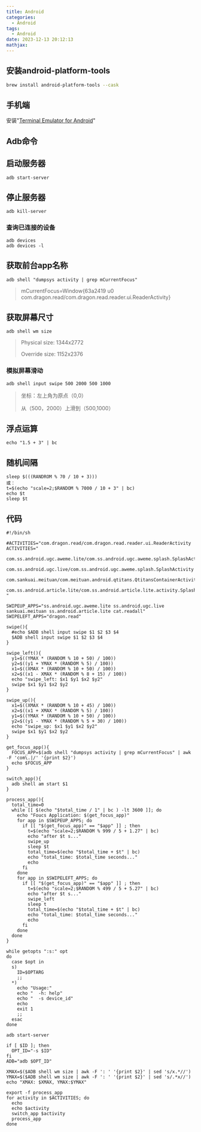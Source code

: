 ```yaml
---
title: Android
categories:
  - Android
tags:
  - Android
date: 2023-12-13 20:12:13
mathjax:
---
```


## 安装android-platform-tools

```bash
brew install android-platform-tools --cask
```

## 手机端

安装"[Terminal Emulator for Android](https://jackpal.github.io/Android-Terminal-Emulator/)"

## Adb命令

## 启动服务器

```shell
adb start-server
```

## 停止服务器

```shell
adb kill-server
```

### 查询已连接的设备

```shell
adb devices
adb devices -l
```

## 获取前台app名称

```shell
adb shell "dumpsys activity | grep mCurrentFocus"
```

> mCurrentFocus=Window{63a2419 u0 com.dragon.read/com.dragon.read.reader.ui.ReaderActivity}

## 获取屏幕尺寸

```shell
adb shell wm size
```

> Physical size: 1344x2772
>
> Override size: 1152x2376

### 模拟屏幕滑动

```shell
adb shell input swipe 500 2000 500 1000
```

> 坐标：左上角为原点（0,0）
>
> 从（500，2000）上滑到（500,1000）

## 浮点运算

```shell
echo "1.5 + 3" | bc
```



## 随机间隔

```shell
sleep $(((RANDROM % 70 / 10 + 3)))
或：
t=$(echo "scale=2;$RANDOM % 7000 / 10 + 3" | bc)
echo $t
sleep $t
```

## 代码

```shell
#!/bin/sh

#ACTIVITIES="com.dragon.read/com.dragon.read.reader.ui.ReaderActivity
ACTIVITIES="
  com.ss.android.ugc.aweme.lite/com.ss.android.ugc.aweme.splash.SplashActivity
  com.ss.android.ugc.live/com.ss.android.ugc.aweme.splash.SplashActivity
  com.sankuai.meituan/com.meituan.android.qtitans.QtitansContainerActivity
  com.ss.android.article.lite/com.ss.android.article.lite.activity.SplashActivity
"

SWIPEUP_APPS="ss.android.ugc.aweme.lite ss.android.ugc.live sankuai.meituan ss.android.article.lite cat.readall"
SWIPELEFT_APPS="dragon.read" 

swipe(){
  #echo $ADB shell input swipe $1 $2 $3 $4
  $ADB shell input swipe $1 $2 $3 $4
}

swipe_left(){
  y1=$((YMAX * (RANDOM % 10 + 50) / 100))
  y2=$((y1 + YMAX * (RANDOM % 5) / 100))
  x1=$((XMAX * (RANDOM % 10 + 50) / 100))
  x2=$((x1 - XMAX * (RANDOM % 8 + 15) / 100))
  echo "swipe_left: $x1 $y1 $x2 $y2"
  swipe $x1 $y1 $x2 $y2
}

swipe_up(){
  x1=$((XMAX * (RANDOM % 10 + 45) / 100))
  x2=$((x1 + XMAX * (RANDOM % 5) / 100))
  y1=$((YMAX * (RANDOM % 10 + 50) / 100))
  y2=$((y1 - YMAX * (RANDOM % 5 + 30) / 100))
  echo "swipe_up: $x1 $y1 $x2 $y2"
  swipe $x1 $y1 $x2 $y2
}

get_focus_app(){
  FOCUS_APP=$(adb shell "dumpsys activity | grep mCurrentFocus" | awk -F 'com\.|/' '{print $2}')
  echo $FOCUS_APP
}

switch_app(){
  adb shell am start $1
}

process_app(){
  total_time=0
  while [[ $(echo "$total_time / 1" | bc ) -lt 3600 ]]; do
    echo "Foucs Application: $(get_focus_app)"
    for app in $SWIPEUP_APPS; do
      if [[ "$(get_focus_app)" == "$app" ]] ; then 
        t=$(echo "scale=2;$RANDOM % 999 / 5 + 1.27" | bc)
        echo "after $t s..."
        swipe_up 
        sleep $t
        total_time=$(echo "$total_time + $t" | bc)
        echo "total_time: $total_time seconds..."
        echo
      fi
    done
    for app in $SWIPELEFT_APPS; do
      if [[ "$(get_focus_app)" == "$app" ]] ; then 
        t=$(echo "scale=2;$RANDOM % 499 / 5 + 5.27" | bc)
        echo "after $t s..."
        swipe_left
        sleep t
        total_time=$(echo "$total_time + $t" | bc)
        echo "total_time: $total_time seconds..."
        echo
      fi
    done
  done
}

while getopts ":s:" opt
do
  case $opt in
  s)
    ID=$OPTARG
    ;;
  *)
    echo "Usage:"
    echo "  -h: help"
    echo "  -s device_id" 
    echo
    exit 1
    ;;
  esac
done

adb start-server

if [ $ID ]; then
  OPT_ID="-s $ID"
fi
ADB="adb $OPT_ID"

XMAX=$($ADB shell wm size | awk -F ': ' '{print $2}' | sed 's/x.*//')
YMAX=$($ADB shell wm size | awk -F ': ' '{print $2}' | sed 's/.*x//')
echo "XMAX: $XMAX, YMAX:$YMAX"

export -f process_app
for activity in $ACTIVITIES; do
  echo
  echo $activity
  switch_app $activity
  process_app
done
```


